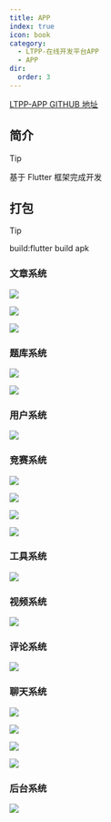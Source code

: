 ```yaml
---
title: APP
index: true
icon: book
category:
  - LTPP-在线开发平台APP
  - APP
dir:
  order: 3
---
```


<Share colorful />

[LTPP-APP GITHUB 地址](https://github.com/ltpp-universe/LTPP-APP-Flutter)

## 简介

> [!tip]
> 基于 Flutter 框架完成开发

## 打包

> [!tip]
> build:flutter build apk

### 文章系统

![](markdown-images/072f8deb05c92f98dc0e29f8da1af6ab_720.png)

![](markdown-images/a45f58aa60179e31356970ad410064b0_720.png)

![](markdown-images/dab24b06f43e6c1a9d18a349852dd2d6_720.png)

### 题库系统

![](markdown-images/178f31dabac624329bf6c67e995ea6fb_720.png)

![](markdown-images/8247b9b1c87d1821a66fcd7fe4520907.png)

### 用户系统

![](markdown-images/c106509b6fcfe452ea26e1dea1c7b5fa_720.png)

### 竞赛系统

![](markdown-images/02a5e72fdbc9343586ee21aaa7f8c0d9_720.png)

![](markdown-images/a51311d23d156f2ad7326484cc511af8_720.png)

![](markdown-images/fda17a665b5959cd427f556882f9f127_720.png)

![](markdown-images/4e8b63af6c7be7bab687dfce2b2ca096_720.png)

### 工具系统

![](markdown-images/ced428c37f05f3b8453d0ff01b1527bf_720.png)

### 视频系统

![](markdown-images/0c96e90dcb867775486ae6381d9a50e5_720.png)

### 评论系统

![](markdown-images/25820a38783e67e273847fc1c374578e_720.png)

### 聊天系统

![](markdown-images/2787ffc67477ad956e0afb178066acb3_720.png)

![](markdown-images/144ce7dba402f7b2d9ae2c5ffd3e0167_720.png)

![](markdown-images/f9265dfdce88d40972a055cc090a26a7_720.png)

![](markdown-images/e3a4290ee126c0b7afa1039ce3e55077_720.png)

### 后台系统

![](markdown-images/cf4af79d000cb55c6a36aa9209fbea41_720.png)

<Bottom />
